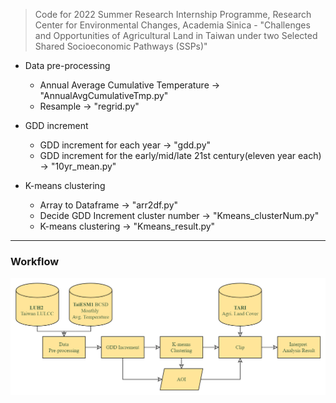 > Code for 2022 Summer Research Internship Programme, Research Center for Environmental Changes, Academia Sinica - "Challenges and Opportunities of Agricultural Land in Taiwan under two Selected Shared Socioeconomic Pathways (SSPs)"

- Data pre-processing
  - Annual Average Cumulative Temperature -> "AnnualAvgCumulativeTmp.py"
  - Resample -> "regrid.py"

- GDD increment
  - GDD increment for each year -> "gdd.py"
  - GDD increment for the early/mid/late 21st century(eleven year each) -> "10yr_mean.py"

- K-means clustering
  - Array to Dataframe -> "arr2df.py"
  - Decide GDD Increment cluster number -> "Kmeans_clusterNum.py"
  - K-means clustering -> "Kmeans_result.py"

---
### Workflow
![image](workflow.png)
